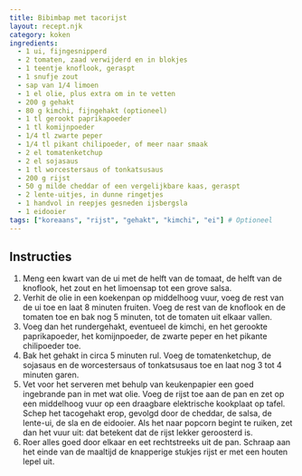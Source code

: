 ```yaml
---
title: Bibimbap met tacorijst
layout: recept.njk
category: koken
ingredients:
  - 1 ui, fijngesnipperd
  - 2 tomaten, zaad verwijderd en in blokjes
  - 1 teentje knoflook, geraspt
  - 1 snufje zout
  - sap van 1/4 limoen 
  - 1 el olie, plus extra om in te vetten
  - 200 g gehakt
  - 80 g kimchi, fijngehakt (optioneel)
  - 1 tl gerookt paprikapoeder
  - 1 tl komijnpoeder
  - 1/4 tl zwarte peper
  - 1/4 tl pikant chilipoeder, of meer naar smaak
  - 2 el tomatenketchup
  - 2 el sojasaus
  - 1 tl worcestersaus of tonkatsusaus
  - 200 g rijst
  - 50 g milde cheddar of een vergelijkbare kaas, geraspt
  - 2 lente-uitjes, in dunne ringetjes
  - 1 handvol in reepjes gesneden ijsbergsla
  - 1 eidooier
tags: ["koreaans", "rijst", "gehakt", "kimchi", "ei"] # Optioneel
---
```


## Instructies

1.  Meng een kwart van de ui met de helft van de tomaat, de helft van de knoflook, het zout en het limoensap tot een grove salsa.
2.  Verhit de olie in een koekenpan op middelhoog vuur, voeg de rest van de ui toe en laat 8 minuten fruiten. Voeg de rest van de knoflook en de tomaten toe en bak nog 5 minuten, tot de tomaten uit elkaar vallen.
3.  Voeg dan het rundergehakt, eventueel de kimchi, en het gerookte paprikapoeder, het komijnpoeder, de zwarte peper en het pikante chilipoeder toe.
4.  Bak het gehakt in circa 5 minuten rul. Voeg de tomatenketchup, de sojasaus en de worcestersaus of tonkatsusaus toe en laat nog 3 tot 4 minuten garen.
5.  Vet voor het serveren met behulp van keukenpapier een goed ingebrande pan in met wat olie. Voeg de rijst toe aan de pan en zet op een middelhoog vuur op een draagbare elektrische kookplaat op tafel. Schep het tacogehakt erop, gevolgd door de cheddar, de salsa, de lente-ui, de sla en de eidooier. Als het naar popcorn begint te ruiken, zet dan het vuur uit: dat betekent dat de rijst lekker geroosterd is.
6.  Roer alles goed door elkaar en eet rechtstreeks uit de pan. Schraap aan het einde van de maaltijd de knapperige stukjes rijst er met een houten lepel uit.